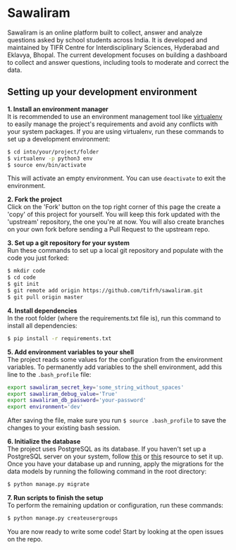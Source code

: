 # Sawaliram
Sawaliram is an online platform built to collect, answer and analyze questions asked by school students across India. It is developed and maintained by TIFR Centre for Interdisciplinary Sciences, Hyderabad and Eklavya, Bhopal. The current development focuses on building a dashboard to collect and answer questions, including tools to moderate and correct the data.

## Setting up your development environment
**1. Install an environment manager**  
It is recommended to use an environment management tool like [virtualenv](https://virtualenv.pypa.io/en/stable/) to easily manage the project's requirements and avoid any conflicts with your system packages. If you are using virtualenv, run these commands to set up a development environment:
```sh
$ cd into/your/project/folder
$ virtualenv -p python3 env
$ source env/bin/activate
```
This will activate an empty environment. You can use ```deactivate``` to exit the environment.

**2. Fork the project**  
Click on the 'Fork' button on the top right corner of this page the create a 'copy' of this project for yourself. You will keep this fork updated with the 'upstream' repository, the one you're at now. You will also create branches on your own fork before sending a Pull Request to the upstream repo.  

**3. Set up a git repository for your system**  
Run these commands to set up a local git repository and populate with the code you just forked:
```sh
$ mkdir code
$ cd code
$ git init
$ git remote add origin https://github.com/tifrh/sawaliram.git
$ git pull origin master
```

**4. Install dependencies**  
In the root folder (where the requirements.txt file is), run this command to install all dependencies:
```bash
$ pip install -r requirements.txt
```
**5. Add environment variables to your shell**  
The project reads some values for the configuration from the environment variables. To permanently add variables to the shell environment, add this line to the ```.bash_profile``` file:
```sh
export sawaliram_secret_key='some_string_without_spaces'
export sawaliram_debug_value='True'
export sawaliram_db_password='your-password'
export environment='dev'
```
After saving the file, make sure you run ```$ source .bash_profile``` to save the changes to your existing bash session.

**6. Initialize the database**  
The project uses PostgreSQL as its database. If you haven't set up a PostgreSQL server on your system, follow [this](https://www.digitalocean.com/community/tutorials/how-to-use-postgresql-with-your-django-application-on-ubuntu-14-04) or [this](http://www.marinamele.com/taskbuster-django-tutorial/install-and-configure-posgresql-for-django) resource to set it up.
Once you have your database up and running, apply the migrations for the data models by running the following command in the root directory:
```bash
$ python manage.py migrate
```

**7. Run scripts to finish the setup**  
To perform the remaining updation or configuration, run these commands:
```bash
$ python manage.py createusergroups
```

You are now ready to write some code! Start by looking at the open issues on the repo.
